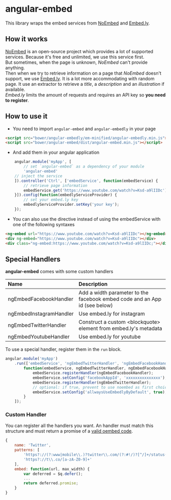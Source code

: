 # angular-embed

This library wraps the embed services from [NoEmbed](http://noembed.com/) and [Embed.ly](http://embed.ly/).

## How it works

[NoEmbed](http://noembed.com/) is an open-source project which provides a lot of supported services.
Because it's free and unlimited, we use this service first.  
But sometimes, when the page is unknown, _NoEmbed_ can't provide anything.  
Then when we try to retrieve information on a page that _NoEmbed_ doesn't support, we use [Embed.ly](http://embed.ly/). It is a lot more accommodating with random page. It use an extractor to retrieve a _title_, a _description_ and an _illustration_ if available.  
_Embed.ly_ limits the amount of requests and requires an API key so __you need to register__.

## How to use it

- You need to import `angular-embed` and `angular-embedly` in your page

```html
<script src="bower/angular-embedly/em-minified/angular-embedly.min.js"></script>
<script src="bower/angular-embed/dist/angular-embed.min.js"></script>
```

- And add them in your angular application

```js
    angular.module('myApp', [
        // set `angular-embed` as a dependency of your module
        'angular-embed'
    // inject the service
    ]).controller('Ctrl', ['embedService', function(embedService) {
        // retrieve page information
        embedService.get('https://www.youtube.com/watch?v=Ksd-a9lIIDc')
    }]).config(function(embedlyServiceProvider) {
        // set your embed.ly key
        embedlyServiceProvider.setKey('your key');
    });
```

- You can also use the directive instead of using the embedService with one of the following syntaxes

```html
<ng-embed url="https://www.youtube.com/watch?v=Ksd-a9lIIDc"></ng-embed>
<div ng-embed="https://www.youtube.com/watch?v=Ksd-a9lIIDc"></div>
<div class="ng-embed:https://www.youtube.com/watch?v=Ksd-a9lIIDc;"></div>
```
## Special Handlers

**angular-embed** comes with some custom handlers

| Name                    | Description                                                                |
|:----------------------- |:---------------------------------------------------------------------------|
| ngEmbedFacebookHandler  | Add a width parameter to the facebook embed code and an App id (see below) |
| ngEmbedInstagramHandler | Use embed.ly for instagram                                                 |
| ngEmbedTwitterHandler   | Construct a custom &lt;blockquote&gt; element from embed.ly's metadata     |
| ngEmbedYoutubeHandler   | Use embed.ly for youtube                                                   |

To use a special handler, register them in the `run` block.

```js
angular.module('myApp')
    .run(['embedService', 'ngEmbedTwitterHandler', 'ngEmbedFacebookHandler',
        function(embedService, ngEmbedTwitterHandler, ngEmbedFacebookHandler) {
            embedService.registerHandler(ngEmbedFacebookHandler);
            embedService.setConfig('facebookAppId', 'xxxxxxxxxxxxxxx');
            embedService.registerHandler(ngEmbedTwitterHandler);
            // optional: if true, prevent to use noembed as first choice (default: false)
            embedService.setConfig('allwaysUseEmbedlyByDefault', true);
        }
    ]);
```

### Custom Handler

You can register all the handlers you want. An handler must match this structure and must return a promise of a [valid oembed code](http://oembed.com/).

```js
{
    name: 'Twitter',
    patterns: [
        'https?://(?:www|mobile\\.)?twitter\\.com/(?:#!/)?[^/]+/status(?:es)?/(\\d+)/?$',
        'https?://t\\.co/[a-zA-Z0-9]+'
    ],
    embed: function(url, max_width) {
        var deferred = $q.defer();
        ...
        return deferred.promise;
    }
}
```
